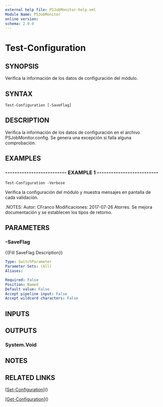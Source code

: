 ```yaml
---
external help file: PSJobMonitor-help.xml
Module Name: PSJobMonitor
online version: 
schema: 2.0.0
---
```


# Test-Configuration

## SYNOPSIS
Verifica la información de los datos de configuración del módulo.

## SYNTAX

```
Test-Configuration [-SaveFlag]
```

## DESCRIPTION
Verifica la información de los datos de configuración en el archivo PSJobMonitor.config.
Se genera una excepción si falla alguna comprobación.

## EXAMPLES

### -------------------------- EXAMPLE 1 --------------------------
```
Test-Configuration -Verbose
```

Verifica la configuración del módulo y muestra mensajes en pantalla de cada validación.

.NOTES:
Autor: CFranco
Modificaciones: 2017-07-26 Atorres.
Se mejora documentación y se establecen los tipos de retorno.

## PARAMETERS

### -SaveFlag
{{Fill SaveFlag Description}}

```yaml
Type: SwitchParameter
Parameter Sets: (All)
Aliases: 

Required: False
Position: Named
Default value: False
Accept pipeline input: False
Accept wildcard characters: False
```

## INPUTS

## OUTPUTS

### System.Void

## NOTES

## RELATED LINKS

[[Set-Configuration](Set-Configuration.md)]()

[[Get-Configuration](Get-Configuration.md)]()

